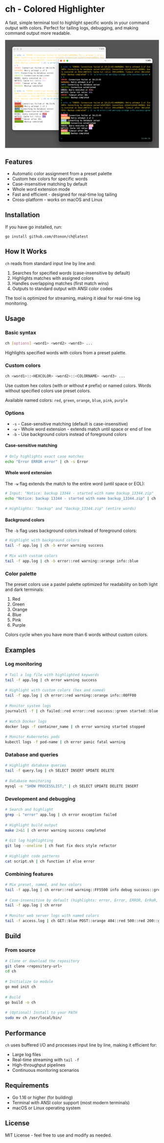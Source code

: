 # ch - Colored Highlighter

A fast, simple terminal tool to highlight specific words in your command output with colors. Perfect for tailing logs, debugging, and making command output more readable.

![](screenshot.png)

## Features

- Automatic color assignment from a preset palette
- Custom hex colors for specific words
- Case-insensitive matching by default
- Whole word extension mode
- Fast and efficient - designed for real-time log tailing
- Cross-platform - works on macOS and Linux

## Installation

If you have go installed, run:

```shell
go install github.com/dtonon/ch@latest
```

## How It Works

`ch` reads from standard input line by line and:

1. Searches for specified words (case-insensitive by default)
2. Highlights matches with assigned colors
3. Handles overlapping matches (first match wins)
4. Outputs to standard output with ANSI color codes

The tool is optimized for streaming, making it ideal for real-time log monitoring.

## Usage

### Basic syntax

```bash
ch [options] <word1> <word2> <word3> ...
```

Highlights specified words with colors from a preset palette.

### Custom colors

```bash
ch <word1>::<HEXCOLOR> <word2>::<COLORNAME> <word3> ...
```

Use custom hex colors (with or without `#` prefix) or named colors. Words without specified colors use preset colors.

Available named colors: `red`, `green`, `orange`, `blue`, `pink`, `purple`

### Options

- `-s` - Case-sensitive matching (default is case-insensitive)
- `-w` - Whole word extension - extends match until space or end of line
- `-b` - Use background colors instead of foreground colors

#### Case-sensitive matching

```bash
# Only highlights exact case matches
echo "Error ERROR error" | ch -s Error
```

#### Whole word extension

The `-w` flag extends the match to the entire word (until space or EOL):

```bash
# Input: "Notice: backup 13344 - started with name backup_13344.zip"
echo "Notice: backup 13344 - started with name backup_13344.zip" | ch -w back

# Highlights: "backup" and "backup_13344.zip" (entire words)
```

#### Background colors

The `-b` flag uses background colors instead of foreground colors:

```bash
# Highlight with background colors
tail -f app.log | ch -b error warning success

# Mix with custom colors
tail -f app.log | ch -b error::red warning::orange info::blue
```

### Color palette

The preset colors use a pastel palette optimized for readability on both light and dark terminals:

1. Red
2. Green
3. Orange
4. Blue
5. Pink
6. Purple

Colors cycle when you have more than 6 words without custom colors.

## Examples

### Log monitoring

```bash
# Tail a log file with highlighted keywords
tail -f app.log | ch error warning success

# Highlight with custom colors (hex and named)
tail -f app.log | ch error::red warning::orange info::00FF00

# Monitor system logs
journalctl -f | ch failed::red error::red success::green started::blue

# Watch Docker logs
docker logs -f container_name | ch error warning started stopped

# Monitor Kubernetes pods
kubectl logs -f pod-name | ch error panic fatal warning
```

### Database and queries

```bash
# Highlight database queries
tail -f query.log | ch SELECT INSERT UPDATE DELETE

# Database monitoring
mysql -e "SHOW PROCESSLIST;" | ch SELECT UPDATE DELETE INSERT
```

### Development and debugging

```bash
# Search and highlight
grep -i "error" app.log | ch error exception failed

# Highlight build output
make 2>&1 | ch error warning success completed

# Git log highlighting
git log --oneline | ch feat fix docs style refactor

# Highlight code patterns
cat script.sh | ch function if else error
```

### Combining features

```bash
# Mix preset, named, and hex colors
tail -f app.log | ch error::red warning::FF5500 info debug success::green

# Case-insensitive by default (highlights: error, Error, ERROR, ErRoR, etc.)
tail -f app.log | ch error

# Monitor web server logs with named colors
tail -f access.log | ch GET::blue POST::orange 404::red 500::red 200::green
```

## Build

### From source

```bash
# Clone or download the repository
git clone <repository-url>
cd ch

# Initialize Go module
go mod init ch

# Build
go build -o ch

# (Optional) Install to your PATH
sudo mv ch /usr/local/bin/
```

## Performance

`ch` uses buffered I/O and processes input line by line, making it efficient for:

- Large log files
- Real-time streaming with `tail -f`
- High-throughput pipelines
- Continuous monitoring scenarios

## Requirements

- Go 1.16 or higher (for building)
- Terminal with ANSI color support (most modern terminals)
- macOS or Linux operating system

## License

MIT License - feel free to use and modify as needed.
